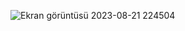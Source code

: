 ![Ekran görüntüsü 2023-08-21 224504](https://github.com/erenkya/BaneMX/assets/115587114/0fac256a-9e6d-4ad6-b0f6-5e3fa26b76ef)

